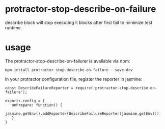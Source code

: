 # protractor-stop-describe-on-failure 
describe block will stop executing it blocks after first fail to minimize test runtime.

# usage
The protractor-stop-describe-on-failurer is available via npm:

```npm install protractor-stop-describe-on-failure --save-dev```

In your protractor configuration file, register the reporter in jasmine:

```
const DescribeFailureReporter = require('protractor-stop-describe-on-failure');

exports.config = {
   onPrepare: function() {
      jasmine.getEnv().addReporter(DescribeFailureReporter(jasmine.getEnv()));
   }
}
```
